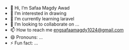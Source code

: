 - 👋 Hi, I’m Safaa Magdy Awad
- 👀 I’m interested in drawing
- 🌱 I’m currently learning laravel
- 💞️ I’m looking to collaborate on ...
- 📫 How to reach me engsafaamagdy1024@gmail.com
- 😄 Pronouns: ...
- ⚡ Fun fact: ...

<!---
SafaaMagdyAwad/SafaaMagdyAwad is a ✨ special ✨ repository because its `README.md` (this file) appears on your GitHub profile.
You can click the Preview link to take a look at your changes.
--->
